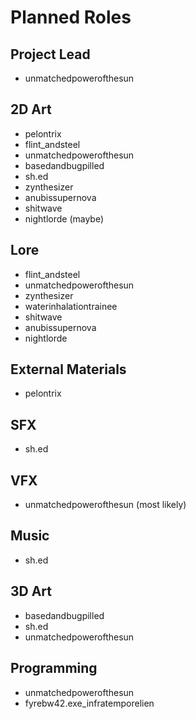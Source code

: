 # Planned Roles
## Project Lead
- unmatchedpowerofthesun

## 2D Art
- pelontrix
- flint_andsteel
- unmatchedpowerofthesun
- basedandbugpilled
- sh.ed
- zynthesizer
- anubissupernova
- shitwave
- nightlorde (maybe)

## Lore
- flint_andsteel
- unmatchedpowerofthesun
- zynthesizer
- waterinhalationtrainee
- shitwave
- anubissupernova
- nightlorde

## External Materials
- pelontrix

## SFX
- sh.ed

## VFX
- unmatchedpowerofthesun (most likely)

## Music
- sh.ed

## 3D Art
- basedandbugpilled
- sh.ed
- unmatchedpowerofthesun

## Programming
- unmatchedpowerofthesun
- fyrebw42.exe_infratemporelien
